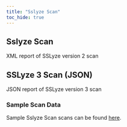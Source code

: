 ```yaml
---
title: "Sslyze Scan"
toc_hide: true
---
```

## Sslyze Scan
XML report of SSLyze version 2 scan

## SSLyze 3 Scan (JSON)
JSON report of SSLyze version 3 scan

### Sample Scan Data
Sample Sslyze Scan scans can be found [here](https://github.com/DefectDojo/django-DefectDojo/tree/master/unittests/scans/sslyze).